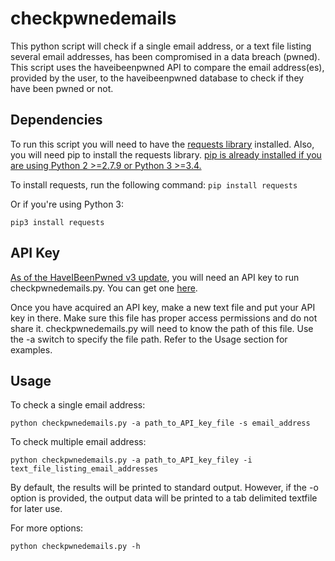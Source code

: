 # checkpwnedemails

This python script will check if a single email address, or a text file listing several email addresses, has been compromised in a data breach (pwned).  This script uses the haveibeenpwned API to compare the email address(es), provided by the user, to the haveibeenpwned database to check if they have been pwned or not.

## Dependencies
To run this script you will need to have the [requests library](https://2.python-requests.org/projects/3/) installed.
Also, you will need pip to install the requests library.  [pip is already installed if you are using Python 2 >=2.7.9 or Python 3 >=3.4.](https://pip.pypa.io/en/stable/installing/)

To install requests, run the following command:
`pip install requests`

Or if you're using Python 3:

`pip3 install requests`

## API Key 
[As of the HaveIBeenPwned v3 update](https://www.troyhunt.com/authentication-and-the-have-i-been-pwned-api/), you will need an API key to run checkpwnedemails.py.  You can get one [here](https://haveibeenpwned.com/API/Key).

Once you have acquired an API key, make a new text file and put your API key in there.  Make sure this file has proper access permissions and do not share it.  checkpwnedemails.py will need to know the path of this file.  Use the -a switch to specify the file path.  Refer to the Usage section for examples.

## Usage

To check a single email address:

`python checkpwnedemails.py -a path_to_API_key_file -s email_address`

To check multiple email address:

`python checkpwnedemails.py -a path_to_API_key_filey -i text_file_listing_email_addresses`

By default, the results will be printed to standard output.  However, if the -o option is provided, the output data will be printed to a tab delimited textfile for later use.

For more options:

`python checkpwnedemails.py -h`
